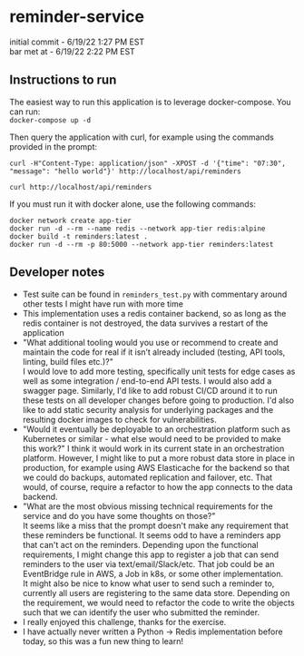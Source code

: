 # reminder-service
initial commit - 6/19/22 1:27 PM EST  
bar met at - 6/19/22 2:22 PM EST  

## Instructions to run
The easiest way to run this application is to leverage docker-compose.  You can run:  
`docker-compose up -d`

Then query the application with curl, for example using the commands provided in the prompt:   
```
curl -H"Content-Type: application/json" -XPOST -d '{"time": "07:30", "message": "hello world"}' http://localhost/api/reminders
```
`curl http://localhost/api/reminders`  

If you must run it with docker alone, use the following commands:  
```
docker network create app-tier  
docker run -d --rm --name redis --network app-tier redis:alpine  
docker build -t reminders:latest .  
docker run -d --rm -p 80:5000 --network app-tier reminders:latest  
```  

## Developer notes  
* Test suite can be found in `reminders_test.py` with commentary around other tests I might have run with more time  
* This implementation uses a redis container backend, so as long as the redis container is not destroyed, the data survives a restart of the application  
* "What additional tooling would you use or recommend to create and maintain the code for real if it isn’t already included (testing, API tools, linting, build files etc.)?"  
  I would love to add more testing, specifically unit tests for edge cases as well as some integration / end-to-end API tests.  I would also add a swagger page.  Similarly, I'd like to add robust CI/CD around it to run these tests on all developer changes before going to production.  I'd also like to add static security analysis for underlying packages and the resulting docker images to check for vulnerabilities.  
* "Would it eventually be deployable to an orchestration platform such as Kubernetes or similar - what else would need to be provided to make this work?"
  I think it would work in its current state in an orchestration platform.  However, I might like to put a more robust data store in place in production, for example using AWS Elasticache for the backend so that we could do backups, automated replication and failover, etc.  That would, of course, require a refactor to how the app connects to the data backend.  
* "What are the most obvious missing technical requirements for the service and do you have some thoughts on those?"  
  It seems like a miss that the prompt doesn't make any requirement that these reminders be functional.  It seems odd to have a reminders app that can't act on the reminders.  Depending upon the functional requirements, I might change this app to register a job that can send reminders to the user via text/email/Slack/etc.  That job could be an EventBridge rule in AWS, a Job in k8s, or some other implementation.  
  It might also be nice to know what user to send such a reminder to, currently all users are registering to the same data store.  Depending on the requirement, we would need to refactor the code to write the objects such that we can identify the user who submitted the reminder.  
* I really enjoyed this challenge, thanks for the exercise.
* I have actually never written a Python -> Redis implementation before today, so this was a fun new thing to learn!  